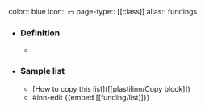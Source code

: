 color:: blue
icon:: 💵
page-type:: [[class]]
alias:: fundings

- ### Definition 
  - 
- ### Sample list
  - [How to copy this list]([[plastilinn/Copy block]])
  - #inn-edit {{embed [[funding/list]]}}


